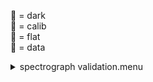 &#x1F4D9;  = dark   
&#x1F4D5;  = calib   
&#x1F4D8;  = flat   
&#x1F4D7;  = data   
<details><summary>spectrograph validation.menu</summary><blockquote><pre><details><summary>spectragraph_validation.cbk</summary><blockquote><pre><details><summary>1079_13wave_1beam_16sums_1rep_both.rcp</summary><blockquote><pre>data	rcam	both	1079.14	16
data	rcam	both	1079.25	16
data	rcam	both	1079.36	16
data	rcam	both	1079.47	16
data	rcam	both	1079.58	16
data	rcam	both	1079.69	16
data	rcam	both	1079.80	16
data	rcam	both	1079.91	16
data	rcam	both	1080.02	16
data	rcam	both	1080.13	16
data	rcam	both	1080.24	16
data	rcam	both	1080.35	16
data	rcam	both	1080.46	16

Integration:1.17 minutes.  Hardware:0.00 minutes. total:1.17 minutes  </pre></blockquote></details>
Integration:1.17 minutes.  Hardware:0.00 minutes. total:1.17 minutes  </pre></blockquote></details></pre></blockquote></details>